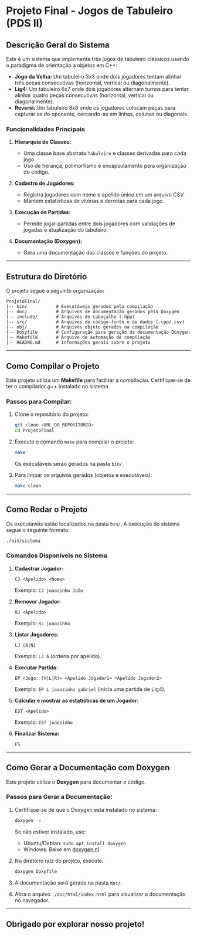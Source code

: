 # Projeto Final - Jogos de Tabuleiro (PDS II)

## Descrição Geral do Sistema
Este é um sistema que implementa três jogos de tabuleiro clássicos usando o paradigma de orientação a objetos em C++:

- **Jogo da Velha:** Um tabuleiro 3x3 onde dois jogadores tentam alinhar três peças consecutivas (horizontal, vertical ou diagonalmente).
- **Lig4:** Um tabuleiro 6x7 onde dois jogadores alternam turnos para tentar alinhar quatro peças consecutivas (horizontal, vertical ou diagonalmente).
- **Reversi:** Um tabuleiro 8x8 onde os jogadores colocam peças para capturar as do oponente, cercando-as em linhas, colunas ou diagonais.

### Funcionalidades Principais
1. **Hierarquia de Classes:**
   - Uma classe base abstrata `Tabuleiro` e classes derivadas para cada jogo.
   - Uso de herança, polimorfismo e encapsulamento para organização do código.

2. **Cadastro de Jogadores:**
   - Registra jogadores com nome e apelido único em um arquivo CSV.
   - Mantém estatísticas de vitórias e derrotas para cada jogo.

3. **Execução de Partidas:**
   - Permite jogar partidas entre dois jogadores com validações de jogadas e atualização do tabuleiro.

4. **Documentação (Doxygen):**
   - Gera uma documentação das classes e funções do projeto.

---

## Estrutura do Diretório
O projeto segue a seguinte organização:

```
ProjetoFinal/
|-- bin/           # Executáveis gerados pela compilação
|-- doc/           # Arquivos de documentação gerados pelo Doxygen
|-- include/       # Arquivos de cabeçalho (.hpp)
|-- src/           # Arquivos de código-fonte e de dados (.cpp/.csv)
|-- obj/           # Arquivos objeto gerados na compilação
|-- Doxyfile       # Configuração para geração da documentação Doxygen
|-- Makefile       # Arquivo de automação de compilação
|-- README.md      # Informações gerais sobre o projeto
```

---

## Como Compilar o Projeto

Este projeto utiliza um **Makefile** para facilitar a compilação. Certifique-se de ter o compilador g++ instalado no sistema.

### Passos para Compilar:
1. Clone o repositório do projeto:
   ```bash
   git clone <URL_DO_REPOSITORIO>
   cd ProjetoFinal
   ```

2. Execute o comando `make` para compilar o projeto:
   ```bash
   make
   ```
   Os executáveis serão gerados na pasta `bin/`.

3. Para limpar os arquivos gerados (objetos e executáveis):
   ```bash
   make clean
   ```

---

## Como Rodar o Projeto

Os executáveis estão localizados na pasta `bin/`. A execução do sistema segue o seguinte formato:

```bash
./bin/sistema
```

### Comandos Disponíveis no Sistema
1. **Cadastrar Jogador:**
   ```
   CJ <Apelido> <Nome>
   ```
   Exemplo: `CJ joaozinho João`

2. **Remover Jogador:**
   ```
   RJ <Apelido>
   ```
   Exemplo: `RJ joaozinho`

3. **Listar Jogadores:**
   ```
   LJ [A|N]
   ```
   Exemplo: `LJ A` (ordena por apelido).

4. **Executar Partida:**
   ```
   EP <Jogo: (V|L|R)> <Apelido Jogador1> <Apelido Jogador2>
   ```
   Exemplo: `EP L joaozinho gabriel` (inicia uma partida de Lig4).

5. **Calcular e mostrar as estatísticas de um Jogador:**
   ```
   EST <Apelido>
   ```
   Exemplo: `EST joaozinho`

6. **Finalizar Sistema:**
   ```
   FS
   ```

---

## Como Gerar a Documentação com Doxygen
Este projeto utiliza o **Doxygen** para documentar o código.

### Passos para Gerar a Documentação:
1. Certifique-se de que o Doxygen está instalado no sistema:
   ```bash
   doxygen -v
   ```
   Se não estiver instalado, use:
   - Ubuntu/Debian: `sudo apt install doxygen`
   - Windows: Baixe em [doxygen.nl](https://www.doxygen.nl/download.html)

2. No diretório raiz do projeto, execute:
   ```bash
   doxygen Doxyfile
   ```

3. A documentação será gerada na pasta `doc/`.

4. Abra o arquivo `./doc/html/index.html` para visualizar a documentação no navegador.

---

## Obrigado por explorar nosso projeto!

